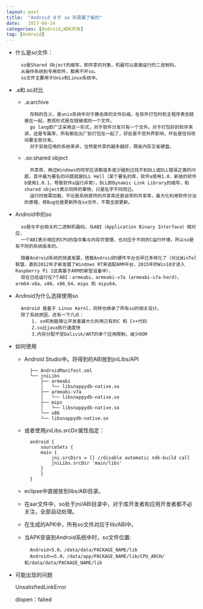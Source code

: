 ```yaml
---
layout: post
title:  "Android 关于 so 所需要了解的"
date:   2017-04-14
categories: [Android,NDK开发]
tag: [Android]
---
```

- 什么是so文件：
           
        so是Shared Object的缩写，即共享的对象，机器可以直接运行的二进制码，
        从操作系统到专用软件，都离不开so。
        so文件主要用于Unix和Linux系统中。
        

- .a和.so对比
	- .a:archive

			存档的含义，是unix系统中对于静态库的文件后缀，在软件打包时和主程序表态链接在一起，表现形式是在链接成同一个文件。
			go lang即广泛采用这一形式，对于软件分发只有一个文件。对于打包好的软件来讲，这是专属库，所有都在出厂前打包在一起了，好处是不受外界影响，坏处是任何改动要全部分发。
			对于安装应用的系统来讲，当然是共享的越多越好，既省内存又省硬盘。

	- .so:shared object

			共享库，用过Windows的同学应该都或多或少碰到过找不到DLL或DLL错误之类的问题，其中最为著名的问题就是DLL Hell（某个著名的库，软件a使用1.0，新装的软件b使用1.0.1，导致软件a运行异常），DLL即Dynamic Link Library的缩写，和shared object表示同样的事物，只是名字不同而已。
			运行时按需加载，不论是系统提供的共享库还是自带的共享库，最大化利用软件分治的原理，修Bug也是更新所在so文件，不需全部更新。


- Android中的so

		so是与平台相关的二进制机器码，与ABI（Application Binary Interface）相对应，
		一个ABI表示相应的CPU的指令集与内存页管理，也对应于不同的C运行环境，所以so是有不同的系统版本的。
		
		随着Android系统的快速发展，搭载Android的硬件平台也早已多样化了（对比WinTel联盟，直到2012年才新发展了Windows RT来适配ARM平台，2015年的Win10才进入 Raspberry Pi 2这类基于ARM的新型设备中），
		现在已经运行在7个ABI：armeabi，armeabi-v7a (armeabi-v7a-hard)，arm64-v8a，x86，x86_64，mips 和 mips64。
		
- Android为什么选择使用so

		Android 是基于 Linux Kernl，同样也继承了所有so的相关设计。
		除了系统原因，还有一下几点：
			1. so机制能够让开发者最大化利用己有的C 和 C++代码
			2.so比java执行速度快
			3.内存分配不受Dalivik/ART的单个应用限制，减少OOM
			
- 如何使用
	- Android Studio中。将得到的ABI放到jniLibs/API
	
			├── AndroidManifest.xml
			└── jniLibs
			    ├── armeabi
			    │   └── libsnappydb-native.so
			    ├── armeabi-v7a
			    │   └── libsnappydb-native.so
			    ├── mips
			    │   └── libsnappydb-native.so
			    └── x86
				└── libsnappydb-native.so


	- 或者使用jniLibs.srcDir属性指定：
			
			android {
			    sourceSets {
				main {
				    jni.srcDirs = [] //disable automatic ndk-build call
				    jniLibs.srcDir 'main/libs'
				}
			    }
			}

	- eclipse中直接放到libs/ABI目录。
	
	- 在aar文件中，so处于jni/ABI目录中，对于库开发者和应用开发者都不必关注，全部自动处理。
	
	- 在生成的APK中，所有so文件对应于lib/ABI中。
	
	- 当APK安装到Android系统中时，so文件位置:
	
			Android<5.0，/data/data/PACKAGE_NAME/lib
			Android>=5.0，/data/app/PACKAGE_NAME/lib/CPU_ARCH/和/data/data/PACKAGE_NAME/lib

- 可能出现的问题

    UnsatisfiedLinkError

    dlopen：falied
